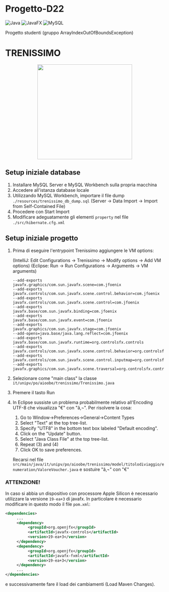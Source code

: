 # Progetto-D22
![Java](https://img.shields.io/badge/Backend-java_17-red)
![JavaFX](https://img.shields.io/badge/Frontend-javafx_17-blueviolet)
![MySQL](https://img.shields.io/badge/Database-mysql_8-blue)

Progetto studenti (gruppo ArrayIndexOutOfBoundsException)

# TRENISSIMO

<p align="center">
  <img width="300" style= alt="Trenissimo logo grande (1)" src="https://user-images.githubusercontent.com/69969487/158078673-7bf6c617-ea79-4c27-984a-bf3a2145dbba.png">
</p>

## Setup iniziale database
  1. Installare MySQL Server e MySQL Workbench sulla propria macchina
  2. Accedere all'istanza database locale
  3. Utilizzando MySQL Workbench, importare il file dump `./resources/trenissimo_db_dump.sql` (Server -> Data Import -> Import from Self-Contained File)
  4. Procedere con Start Import
  5. Modificare adeguatamente gli elementi `property` nel file `./src/hibernate.cfg.xml`
## Setup iniziale progetto
  1. Prima di eseguire l'entrypoint Trenissimo aggiungere le VM options:

     (IntelliJ: Edit Configurations -> Trenissimo -> Modify options -> Add VM options)
     (Eclipse: Run -> Run Configurations -> Arguments -> VM arguments)

     ```
     --add-exports
     javafx.graphics/com.sun.javafx.scene=com.jfoenix
     --add-exports
     javafx.controls/com.sun.javafx.scene.control.behavior=com.jfoenix
     --add-exports
     javafx.controls/com.sun.javafx.scene.control=com.jfoenix
     --add-exports
     javafx.base/com.sun.javafx.binding=com.jfoenix
     --add-exports
     javafx.base/com.sun.javafx.event=com.jfoenix
     --add-exports
     javafx.graphics/com.sun.javafx.stage=com.jfoenix
     --add-opens=java.base/java.lang.reflect=com.jfoenix
     --add-exports
     javafx.base/com.sun.javafx.runtime=org.controlsfx.controls
     --add-exports
     javafx.controls/com.sun.javafx.scene.control.behavior=org.controlsfx.controls
     --add-exports
     javafx.controls/com.sun.javafx.scene.control.inputmap=org.controlsfx.controls
     --add-exports
     javafx.graphics/com.sun.javafx.scene.traversal=org.controlsfx.controls
     ```
     

  2. Selezionare come "main class" la classe `it/unipv/po/aioobe/trenissimo/Trenissimo.java`
  3. Premere il tasto Run
  4. In Eclipse sussiste un problema probabilmente relativo all'Encoding UTF-8 che visualizza "€" con "â‚¬".
     Per risolvere la cosa:
       1) Go to Window->Preferences->General->Content Types
       2) Select "Text" at the top tree-list.
       3) Specify "UTF8" in the bottom text box labeled "Default encoding".
       4) Click on the "Update" button.
       5) Select "Java Class File" at the top tree-list.
       6) Repeat (3) and (4)
       7) Click OK to save preferences.
  
     Recarsi nel file `src/main/java/it/unipv/po/aioobe/trenissimo/model/titolodiviaggio/enumeration/ValoreVoucher.java`
     e sostuire "â‚¬" con "€"

### ATTENZIONE!
In caso si abbia un dispositivo con processore Apple Silicon è necessario utilizzare
la versione `19-ea+3` di javafx.
In particolare è necessario modificare in questo modo il file `pom.xml`:
```xml
<dependencies>
     ...
     <dependency>
          <groupId>org.openjfx</groupId>
          <artifactId>javafx-controls</artifactId>
          <version>19-ea+3</version>
     </dependency>
     <dependency>
          <groupId>org.openjfx</groupId>
          <artifactId>javafx-fxml</artifactId>
          <version>19-ea+3</version>
     </dependency>
     ...
</dependencies>
```
e successivamente fare il load dei cambiamenti (Load Maven Changes).
